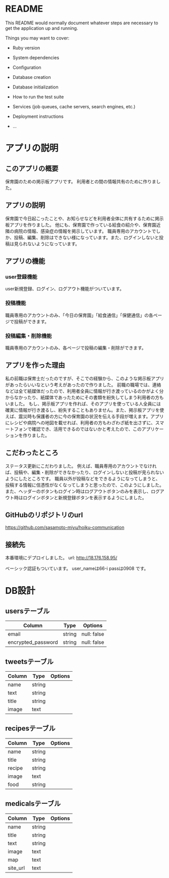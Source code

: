 # README

This README would normally document whatever steps are necessary to get the
application up and running.

Things you may want to cover:

* Ruby version

* System dependencies

* Configuration

* Database creation

* Database initialization

* How to run the test suite

* Services (job queues, cache servers, search engines, etc.)

* Deployment instructions

* ...

# アプリの説明
## このアプリの概要
保育園のための掲示板アプリです。
利用者との間の情報共有のために作りました。

## アプリの説明
保育園で今日起こったことや、お知らせなどを利用者全体に共有するために掲示板アプリを作りました。
他にも、保育園で作っている給食の紹介や、保育園近隣の病院の情報、感染症の情報を掲示しています。
職員専用のアカウントでしか、投稿、編集、削除はできない様になっています。また、ログインしないと投稿は見られないようになっています。

## アプリの機能
### user登録機能
user新規登録、ログイン、ログアウト機能がついています。
### 投稿機能
職員専用のアカウントのみ、「今日の保育園」「給食通信」「保健通信」の各ページで投稿ができます。
### 投稿編集・削除機能
職員専用のアカウントのみ、各ページで投稿の編集・削除ができます。

## アプリを作った理由
私の前職は保育士だったのですが、そこでの経験から、このような掲示板アプリがあったらいいなという考えがあったので作りました。
前職の職場では、連絡などは全て紙媒体だったので、利用者全員に情報が行き渡っているのかがよく分からなかったり、紙媒体であったためにその書類を紛失してしまう利用者の方もいました。
もし、掲示板アプリを作れば、そのアプリを使っている人全員には確実に情報が行き渡るし、紛失することもありません。また、掲示板アプリを使えば、震災時も保護者の方に今の保育園の状況を伝える手段が増えます。アプリにレシピや病院への地図を載せれば、利用者の方もわざわざ紙を出さずに、スマートフォンで確認でき、活用できるのではないかと考えたので、このアプリケーションを作りました。

## こだわったところ
ステータス更新にこだわりました。
例えば、職員専用のアカウントでなければ、投稿や、編集・削除ができなかったり、ログインしないと投稿が見られないようにしたところです。
職員以外が投稿などをできるようになってしまうと、投稿する情報に信憑性がなくなってしまうと思ったので、このようにしました。
また、ヘッダーのボタンもログイン時はログアウトボタンのみを表示し、ログアウト時はログインボタンと新規登録ボタンを表示するようにしました。


## GitHubのリポジトリのurl
https://github.com/sasamoto-miyu/hoiku-communication

## 接続先
本番環境にデプロイしました。
url:  http://18.176.158.95/

ベーシック認証もついています。
user_nameは66-i
passは0908
です。

# DB設計
## usersテーブル

|Column|Type|Options|
|------|----|-------|
|email|string|null: false|
|encrypted_password|string|null: false|

## tweetsテーブル
|Column|Type|Options|
|------|----|-------|
|name|string||
|text|string||
|title|string||
|image|text||

## recipesテーブル
|Column|Type|Options|
|------|----|-------|
|name|string||
|title|string||
|recipe|string||
|image|text||
|food|string||

## medicalsテーブル
|Column|Type|Options|
|------|----|-------|
|name|string||
|title|string||
|text|string||
|image|text||
|map|text||
|site_url|text||


